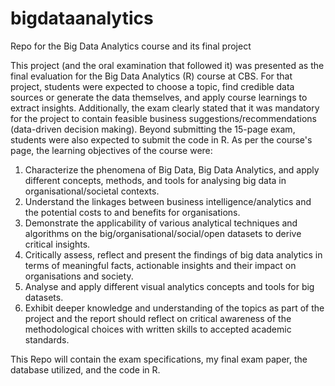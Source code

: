 # bigdataanalytics
Repo for the Big Data Analytics course and its final project

This project (and the oral examination that followed it) was presented as the final evaluation for the Big Data Analytics (R) course at CBS. For that project, students were expected to choose a topic, find credible data sources or generate the data themselves, and apply course learnings to extract insights. Additionally, the exam clearly stated that it was mandatory for the project to contain feasible business suggestions/recommendations (data-driven decision making). Beyond submitting the 15-page exam, students were also expected to submit the code in R. As per the course's page, the learning objectives of the course were: 

1. Characterize the phenomena of Big Data, Big Data Analytics, and apply different concepts, methods, and tools for analysing big data in organisational/societal contexts.
2. Understand the linkages between business intelligence/analytics and the potential costs to and benefits for organisations.
3. Demonstrate the applicability of various analytical techniques and algorithms on the big/organisational/social/open datasets to derive critical insights.
4. Critically assess, reflect and present the findings of big data analytics in terms of meaningful facts, actionable insights and their impact on organisations and society.
5. Analyse and apply different visual analytics concepts and tools for big datasets.
6. Exhibit deeper knowledge and understanding of the topics as part of the project and the report should reflect on critical awareness of the methodological choices with written skills to accepted academic standards.

This Repo will contain the exam specifications, my final exam paper, the database utilized, and the code in R. 

